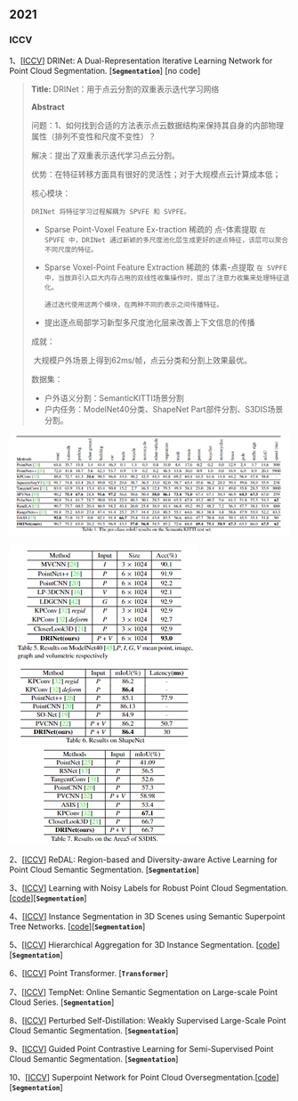 



## 2021

### ICCV

1、[[ICCV](https://arxiv.org/abs/2108.04023)] DRINet: A Dual-Representation Iterative Learning Network for Point Cloud Segmentation. [__`Segmentation`__] [no code]

> **Title:** DRINet：用于点云分割的双重表示迭代学习网络
>
> **Abstract**
>
> 问题：1、如何找到合适的方法表示点云数据结构来保持其自身的内部物理属性（排列不变性和尺度不变性）？
>
> 解决：提出了双重表示迭代学习点云分割。
>
> 优势：在特征转移方面具有很好的灵活性；对于大规模点云计算成本低；
>
> 核心模块：
>
>  `DRINet 将特征学习过程解耦为 SPVFE 和 SVPFE。`
>
> - Sparse Point-Voxel Feature Ex-traction   稀疏的 点-体素提取   `在 SPVFE 中，DRINet 通过新颖的多尺度池化层生成更好的逐点特征，该层可以聚合不同尺度的特征。`
>
> - Sparse Voxel-Point Feature Extraction    稀疏的 体素-点提取  `在 SVPFE 中，当放弃引入巨大内存占用的双线性收集操作时，提出了注意力收集来处理特征退化。`
>
>   `通过迭代使用这两个模块，在两种不同的表示之间传播特征。`
>
> - 提出逐点局部学习新型多尺度池化层来改善上下文信息的传播
>
> 成就：
>
> ​	大规模户外场景上得到62ms/帧，点云分类和分割上效果最优。
>
> 数据集：
>
> - 户外语义分割：SemanticKITTI场景分割 
> - 户内任务：ModelNet40分类、ShapeNet Part部件分割、S3DIS场景分割。

![image-20211023115809378](img/image-20211023115809378.png)

![image-20211023115831731](img/image-20211023115831731.png)

2、[[ICCV](https://arxiv.org/abs/2107.11769)] ReDAL: Region-based and Diversity-aware Active Learning for Point Cloud Semantic Segmentation. [__`Segmentation`__]





3、[[ICCV](https://arxiv.org/abs/2107.14230)] Learning with Noisy Labels for Robust Point Cloud Segmentation. [[code](https://shuquanye.com/PNAL_website/)][__`Segmentation`__]

4、[[ICCV](https://arxiv.org/abs/2108.07478)] Instance Segmentation in 3D Scenes using Semantic Superpoint Tree Networks. [[code](https://github.com/Gorilla-Lab-SCUT/SSTNet)][__`Segmentation`__]

5、[[ICCV](https://arxiv.org/abs/2108.02350)] Hierarchical Aggregation for 3D Instance Segmentation. [[code](https://github.com/hustvl/HAIS)][__`Segmentation`__]

6、[[ICCV](https://arxiv.org/abs/2012.09164)] Point Transformer. [__`Transformer`__]

7、[[ICCV](https://openaccess.thecvf.com/content/ICCV2021/papers/Zhou_TempNet_Online_Semantic_Segmentation_on_Large-Scale_Point_Cloud_Series_ICCV_2021_paper.pdf)] TempNet: Online Semantic Segmentation on Large-scale Point Cloud Series. [__`Segmentation`__]

8、[[ICCV](https://openaccess.thecvf.com/content/ICCV2021/papers/Zhang_Perturbed_Self-Distillation_Weakly_Supervised_Large-Scale_Point_Cloud_Semantic_Segmentation_ICCV_2021_paper.pdf)] Perturbed Self-Distillation: Weakly Supervised Large-Scale Point Cloud Semantic Segmentation. [__`Segmentation`__]

9、[[ICCV](https://openaccess.thecvf.com/content/ICCV2021/papers/Jiang_Guided_Point_Contrastive_Learning_for_Semi-Supervised_Point_Cloud_Semantic_Segmentation_ICCV_2021_paper.pdf)] Guided Point Contrastive Learning for Semi-Supervised Point Cloud Semantic Segmentation. [__`Segmentation`__]

10、[[ICCV](https://openaccess.thecvf.com/content/ICCV2021/papers/Hui_Superpoint_Network_for_Point_Cloud_Oversegmentation_ICCV_2021_paper.pdf)] Superpoint Network for Point Cloud Oversegmentation.[[code](https://github.com/fpthink/SPNet)] [__`Segmentation`__]





